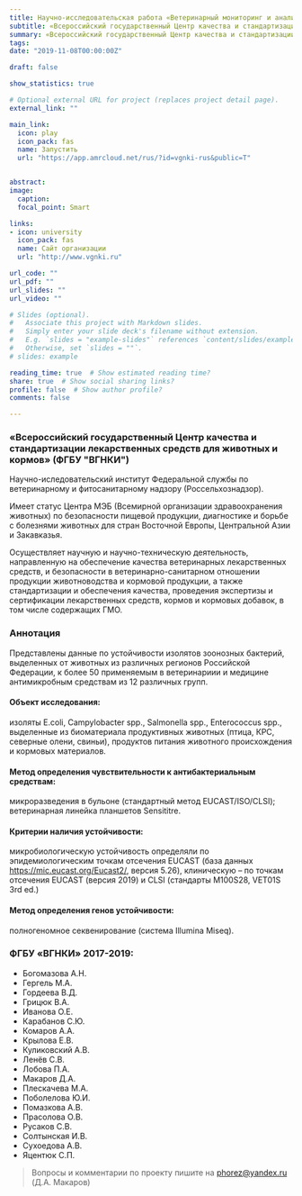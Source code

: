 ```yaml
---
title: Научно-исследовательская работа «Ветеринарный мониторинг и анализ риска антибиотикорезистентности зоонозных бактерий»
subtitle: «Всероссийский государственный Центр качества и стандартизации лекарственных средств для животных и кормов» (ФГБУ «ВГНКИ») 
summary: «Всероссийский государственный Центр качества и стандартизации лекарственных средств для животных и кормов» (ФГБУ «ВГНКИ») 
tags:
date: "2019-11-08T00:00:00Z"

draft: false

show_statistics: true

# Optional external URL for project (replaces project detail page).
external_link: "" 

main_link: 
  icon: play
  icon_pack: fas
  name: Запустить
  url: "https://app.amrcloud.net/rus/?id=vgnki-rus&public=T"


abstract: 
image:
  caption: 
  focal_point: Smart

links:
- icon: university
  icon_pack: fas
  name: Сайт организации
  url: "http://www.vgnki.ru"

url_code: ""
url_pdf: ""
url_slides: ""
url_video: ""

# Slides (optional).
#   Associate this project with Markdown slides.
#   Simply enter your slide deck's filename without extension.
#   E.g. `slides = "example-slides"` references `content/slides/example-slides.md`.
#   Otherwise, set `slides = ""`.
# slides: example

reading_time: true  # Show estimated reading time?
share: true  # Show social sharing links?
profile: false  # Show author profile?
comments: false 

---
```


### «Всероссийский государственный Центр качества и стандартизации лекарственных средств для животных и кормов» (ФГБУ "ВГНКИ")

Научно-иследовательский институт Федеральной службы по ветеринарному и фитосанитарному надзору (Россельхознадзор).

Имеет статус Центра МЭБ (Всемирной организации здравоохранения животных) по безопасности пищевой продукции, диагностике и борьбе с болезнями животных для стран Восточной Европы, Центральной Азии и Закавказья.

Осуществляет научную и научно-техническую деятельность, направленную на обеспечение качества ветеринарных лекарственных средств, и безопасности в ветеринарно-санитарном отношении продукции животноводства и кормовой продукции, а также стандартизации и обеспечения качества, проведения экспертизы и сертификации лекарственных средств, кормов и кормовых добавок, в том числе содержащих ГМО.

### Аннотация

Представлены данные по устойчивости изолятов зоонозных бактерий, выделенных от животных из различных регионов Российской Федерации, к более 50 применяемым в ветеринариии и медицине антимикробным средствам из 12 различных групп.

#### Объект исследования: 

изоляты E.coli, Campylobacter spp., Salmonella spp., Enterococcus spp., выделенные из биоматериала продуктивных животных (птица, КРС, северные олени, свиньи), продуктов питания животного происхождения и кормовых материалов. 

#### Метод определения чувствительности к антибактериальным средствам:

микроразведения в бульоне (стандартный метод EUCAST/ISO/CLSI); ветеринарная линейка планшетов Sensititre.

#### Критерии наличия устойчивости: 

микробиологическую устойчивость определяли по эпидемиологическим точкам отсечения EUCAST (база данных https://mic.eucast.org/Eucast2/, версия 5.26), клиническую – по точкам отсечения EUCAST (версия 2019) и СLSI (стандарты M100S28, VET01S 3rd ed.)

#### Метод определения генов устойчивости: 

полногеномное секвенирование (система Illumina Miseq).

### ФГБУ «ВГНКИ» 2017-2019:  

-	Богомазова А.Н.
-	Гергель М.А.
-	Гордеева В.Д.
-	Грицюк В.А.
-	Иванова О.Е.
-	Карабанов С.Ю.
-	Комаров А.А.
-	Крылова Е.В.
-	Куликовский А.В.
-	Ленёв С.В.
-	Лобова П.А.
-	Макаров Д.А.
-	Плескачева М.А.
-	Поболелова Ю.И.
-	Помазкова А.В.
-	Прасолова О.В.
-	Русаков С.В.
-	Солтынская И.В.
-	Сухоедова А.В.
-	Яцентюк С.П.

> Вопросы и комментарии по проекту пишите на [phorez@yandex.ru](mailto:phorez@yandex.ru) (Д.А. Макаров)
